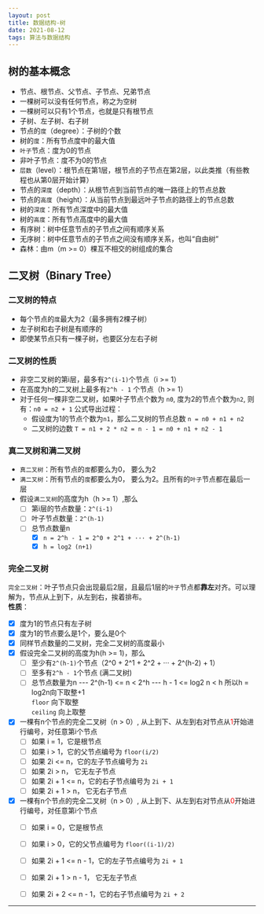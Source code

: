 ```yaml
---
layout: post
title: 数据结构-树
date: 2021-08-12
tags: 算法与数据结构
---
```


## 树的基本概念

* 节点、根节点、父节点、子节点、兄弟节点
* 一棵树可以没有任何节点，称之为空树
* 一棵树可以只有1个节点，也就是只有根节点
* 子树、左子树、右子树
* 节点的`度`（degree）：子树的个数
* 树的`度`：所有节点度中的最大值
* `叶子`节点：度为0的节点
* 非叶子节点：度不为0的节点
* `层数`（level）：根节点在第1层，根节点的子节点在第2层，以此类推（有些教程也从第0层开始计算）
* 节点的`深度`（depth）：从根节点到当前节点的唯一路径上的节点总数
* 节点的`高度`（height）：从当前节点到最远叶子节点的路径上的节点总数
* 树的`深度`：所有节点深度中的最大值
* 树的`高度`：所有节点高度中的最大值
* 有序树：树中任意节点的子节点之间有顺序关系
* 无序树：树中任意节点的子节点之间没有顺序关系，也叫“自由树”
* 森林：由m（m >= 0）棵互不相交的树组成的集合

## 二叉树（Binary Tree）

### 二叉树的特点
* 每个节点的`度`最大为2（最多拥有2棵子树）
* 左子树和右子树是有顺序的
* 即使某节点只有一棵子树，也要区分左右子树

### 二叉树的性质
* 非空二叉树的第i层，最多有`2^(i-1)`个节点（i >= 1）
* 在高度为h的二叉树上最多有`2^h - 1` 个节点（h >= 1）
* 对于任何一棵非空二叉树，如果叶子节点个数为 `n0`, 度为2的节点个数为`n2`, 则有：`n0 = n2 + 1`
     公式导出过程：
     * 假设度为1的节点个数为`n1`，那么二叉树的节点总数 `n = n0 + n1 + n2`
     * 二叉树的边数 `T = n1 + 2 * n2 = n - 1 = n0 + n1 + n2 - 1`


### 真二叉树和满二叉树

* `真二叉树`：所有节点的`度`都要么为0， 要么为2
* `满二叉树`：所有节点的`度`都要么为0， 要么为2。且所有的`叶子`节点都在最后一层
* 假设`满二叉树`的高度为h（h >= 1）,那么
    - [ ] 第i层的节点数量：`2^(i-1)`
    - [ ] 叶子节点数量：`2^(h-1)`
    - [ ] 总节点数量n
        - [x] `n = 2^h - 1 = 2^0 + 2^1 + ··· + 2^(h-1)`  
        - [x] `h = log2 (n+1)`

### 完全二叉树

`完全二叉树`：叶子节点只会出现最后2层，且最后1层的`叶子`节点都**靠左**对齐。可以理解为，节点从上到下，从左到右，挨着排布。    
**性质**：    
- [x] 度为1的节点只有左子树
- [x] 度为1的节点要么是1个，要么是0个
- [x] 同样节点数量的二叉树，完全二叉树的高度最小
- [x] 假设完全二叉树的高度为h(h >= 1)，那么
    - [ ] 至少有`2^(h-1)`个节点（2^0 + 2^1 + 2^2 + ··· + 2^(h-2) + 1）
    - [ ] 至多有`2^h - 1`个节点 (满二叉树)
    - [ ] 总节点数量为n  ---  2^(h-1) <= n < 2^h  ---  h - 1 <= log2 n < h  所以h = log2n向下取整+1     
            `floor` 向下取整    
            `ceiling` 向上取整    
- [x] 一棵有n个节点的完全二叉树（n > 0）, 从上到下、从左到右对节点从<font color=red>1</font>开始进行编号，对任意第i个节点
    - [ ] 如果 i = 1，它是根节点
    - [ ] 如果 i > 1，它的父节点编号为 `floor(i/2)`
    - [ ] 如果 2i <= n，它的左子节点编号为 `2i`
    - [ ] 如果 2i > n， 它无左子节点
    - [ ] 如果 2i + 1 <= n，它的右子节点编号为 `2i + 1`
    - [ ] 如果 2i + 1 > n， 它无右子节点
- [x] 一棵有n个节点的完全二叉树（n > 0）, 从上到下、从左到右对节点从<font color=red>0</font>开始进行编号，对任意第i个节点
    - [ ] 如果 i = 0，它是根节点
    - [ ] 如果 i > 0，它的父节点编号为 `floor((i-1)/2)`
    - [ ] 如果 2i + 1 <= n - 1，它的左子节点编号为 `2i + 1`
    - [ ] 如果 2i + 1 > n - 1， 它无左子节点
    - [ ] 如果 2i + 2 <= n - 1，它的右子节点编号为 `2i + 2`








-------------
